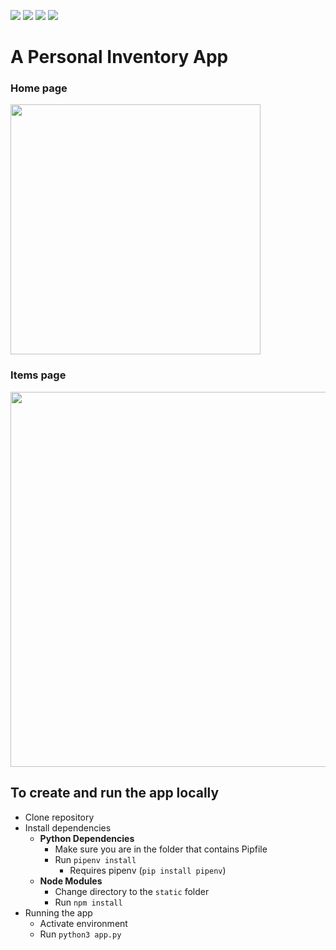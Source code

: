 ![](https://img.shields.io/badge/Flask-000000?style=for-the-badge&logo=flask&logoColor=white)
![](https://img.shields.io/badge/SQLite-07405E?style=for-the-badge&logo=sqlite&logoColor=white)
![](https://img.shields.io/badge/VSCode-0078D4?style=for-the-badge&logo=visual%20studio%20code&logoColor=white)
![](https://img.shields.io/badge/Tailwind_CSS-38B2AC?style=for-the-badge&logo=tailwind-css&logoColor=white)


# A Personal Inventory App

### Home page
<img src="https://user-images.githubusercontent.com/39882376/205478807-180c62f8-c2f2-440d-bcb3-4bc44c8d3836.png" width="400px">

### Items page
<img src="https://user-images.githubusercontent.com/39882376/205478654-4086bd47-fbfe-49dc-be00-effa30f28a4e.png" width="600px">


## To create and run the app locally
- Clone repository
- Install dependencies
  - **Python Dependencies**
    - Make sure you are in the folder that contains Pipfile
    - Run `pipenv install`
      - Requires pipenv (`pip install pipenv`)
  - **Node Modules**
    - Change directory to the `static` folder
    - Run `npm install`
- Running the app
  - Activate environment
  - Run `python3 app.py`
